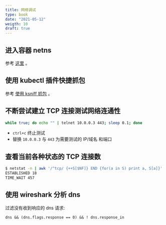 ```yaml
---
title: 网络调试
type: book
date: "2021-05-12"
weigth: 10
draft: true
---
```


## 进入容器 netns

参考 [这里](https://imroc.cc/k8s/trick/enter-container-netns) 。

## 使用 kubectl 插件快捷抓包

参考 [使用 ksniff 抓包](https://imroc.cc/k8s/trick/summary/debug-network/) 。

## 不断尝试建立 TCP 连接测试网络连通性

``` bash
while true; do echo "" | telnet 10.0.0.3 443; sleep 0.1; done
```

* `ctrl+c` 终止测试
* 替换 `10.0.0.3` 与 `443` 为需要测试的 IP/域名 和端口

## 查看当前各种状态的 TCP 连接数

```bash
$ netstat -n | awk '/^tcp/ {++S[$NF]} END {for(a in S) print a, S[a]}'
ESTABLISHED 18
TIME_WAIT 457
```

## 使用 wireshark 分析 dns

过滤没有收到响应的 dns 请求:

```txt
dns && (dns.flags.response == 0) && ! dns.response_in
```